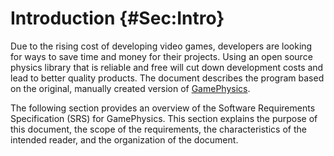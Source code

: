 # Introduction {#Sec:Intro}

Due to the rising cost of developing video games, developers are looking for ways to save time and money for their projects. Using an open source physics library that is reliable and free will cut down development costs and lead to better quality products. The document describes the program  based on the original, manually created version of [GamePhysics](https://github.com/smiths/caseStudies/blob/master/CaseStudies/gamephys).

The following section provides an overview of the Software Requirements Specification (SRS) for GamePhysics. This section explains the purpose of this document, the scope of the requirements, the characteristics of the intended reader, and the organization of the document.
